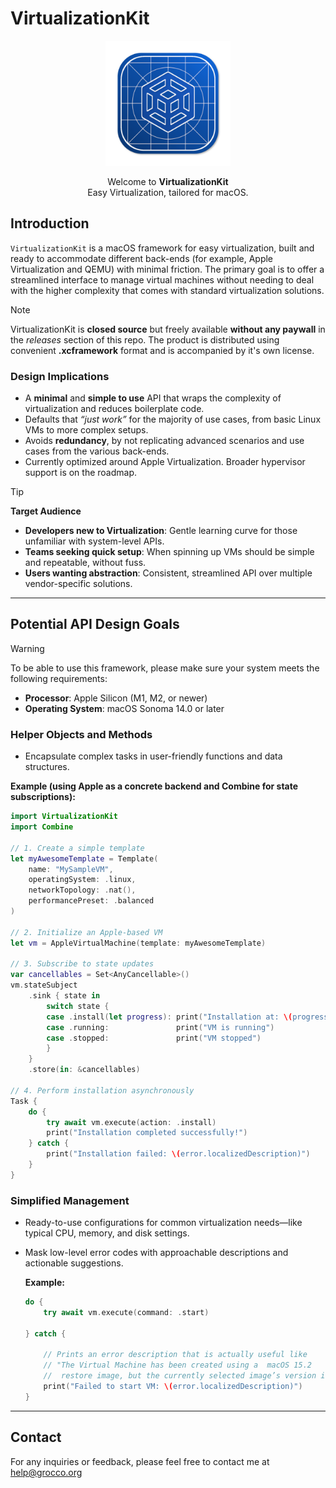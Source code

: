 # VirtualizationKit

<div align="center">
  <img src="src/img/logo.png" width="200" height="200">

  <p>Welcome to <strong>VirtualizationKit</strong><br>Easy Virtualization, tailored for macOS.</p>
</div>

## Introduction
`VirtualizationKit` is a macOS framework for easy virtualization, built and ready to accommodate different back-ends (for example, Apple Virtualization and QEMU) with minimal friction. The primary goal is to offer a streamlined interface to manage virtual machines without needing to deal with the higher complexity that comes with standard virtualization solutions.

> [!NOTE]
> VirtualizationKit is **closed source** but freely available **without any paywall** in the *releases* section of this repo. The product is distributed using convenient **.xcframework** format and is accompanied by it's own license.

### Design Implications
- A **minimal** and **simple to use** API that wraps the complexity of virtualization and reduces boilerplate code.
- Defaults that *“just work”* for the majority of use cases, from basic Linux VMs to more complex setups.
- Avoids **redundancy**, by not replicating advanced scenarios and use cases from the various back-ends.
- Currently optimized around Apple Virtualization. Broader hypervisor support is on the roadmap.

> [!TIP]
> **Target Audience**
> - **Developers new to Virtualization**: Gentle learning curve for those unfamiliar with system-level APIs.
> - **Teams seeking quick setup**: When spinning up VMs should be simple and repeatable, without fuss.
> - **Users wanting abstraction**: Consistent, streamlined API over multiple vendor-specific solutions.

---

## Potential API Design Goals

> [!WARNING]
> To be able to use this framework, please make sure your system meets the following requirements:
> 
> - **Processor**: Apple Silicon (M1, M2, or newer)   
> - **Operating System**: macOS Sonoma 14.0 or later

### Helper Objects and Methods
- Encapsulate complex tasks in user-friendly functions and data structures.

**Example (using Apple as a concrete backend and Combine for state subscriptions):**
```swift
import VirtualizationKit
import Combine

// 1. Create a simple template
let myAwesomeTemplate = Template(
    name: "MySampleVM",
    operatingSystem: .linux,
    networkTopology: .nat(),
    performancePreset: .balanced
)

// 2. Initialize an Apple-based VM
let vm = AppleVirtualMachine(template: myAwesomeTemplate)

// 3. Subscribe to state updates
var cancellables = Set<AnyCancellable>()
vm.stateSubject
    .sink { state in
        switch state {
        case .install(let progress): print("Installation at: \(progress)")
        case .running:               print("VM is running")
        case .stopped:               print("VM stopped")
        }
    }
    .store(in: &cancellables)

// 4. Perform installation asynchronously
Task {
    do {
        try await vm.execute(action: .install)
        print("Installation completed successfully!")
    } catch {
        print("Installation failed: \(error.localizedDescription)")
    }
}
```

### Simplified Management
- Ready-to-use configurations for common virtualization needs—like typical CPU, memory, and disk settings.
- Mask low-level error codes with approachable descriptions and actionable suggestions.

  **Example:**
  ```swift
  do {
      try await vm.execute(command: .start)
  
  } catch {

      // Prints an error description that is actually useful like
      // "The Virtual Machine has been created using a  macOS 15.2
      //  restore image, but the currently selected image’s version is 12.6"
      print("Failed to start VM: \(error.localizedDescription)")
  }
  ```
---
## Contact

For any inquiries or feedback, please feel free to contact me at <a href="mailto:help@grocco.org">help@grocco.org</a>

